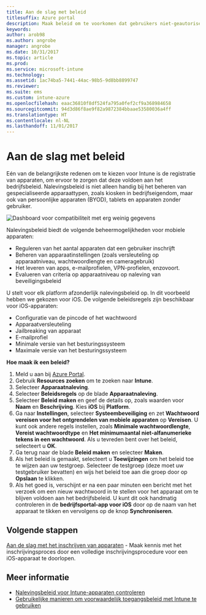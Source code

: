 ```yaml
---
title: Aan de slag met beleid
titlesuffix: Azure portal
description: Maak beleid om te voorkomen dat gebruikers niet-geautoriseerde activiteiten uitvoeren met hun apparaten.
keywords: 
author: arob98
ms.author: angrobe
manager: angrobe
ms.date: 10/31/2017
ms.topic: article
ms.prod: 
ms.service: microsoft-intune
ms.technology: 
ms.assetid: 1ac74ba5-7441-44ac-98b5-9d8bb8899747
ms.reviewer: 
ms.suite: ems
ms.custom: intune-azure
ms.openlocfilehash: eaac36810f8df524fa795a0fef2cf9a368984658
ms.sourcegitcommit: 94d3d86f8ae9f82a9872384bbaae53580036a4ff
ms.translationtype: HT
ms.contentlocale: nl-NL
ms.lasthandoff: 11/01/2017
---
```

# <a name="get-started-with-policies"></a>Aan de slag met beleid

Eén van de belangrijkste redenen om te kiezen voor Intune is de registratie van apparaten, om ervoor te zorgen dat deze voldoen aan het bedrijfsbeleid. Nalevingsbeleid is niet alleen handig bij het beheren van gespecialiseerde apparaattypen, zoals kiosken in bedrijfseigendom, maar ook van persoonlijke apparaten (BYOD), tablets en apparaten zonder gebruiker.

![Dashboard voor compatibiliteit met erg weinig gegevens](/intune/media/generic-compliance-dashboard.png)

Nalevingsbeleid biedt de volgende beheermogelijkheden voor mobiele apparaten:

* Reguleren van het aantal apparaten dat een gebruiker inschrijft
* Beheren van apparaatinstellingen (zoals versleuteling op apparaatniveau, wachtwoordlengte en cameragebruik)
* Het leveren van apps, e-mailprofielen, VPN-profielen, enzovoort.
* Evalueren van criteria op apparaatniveau op naleving van beveiligingsbeleid

U stelt voor elk platform afzonderlijk nalevingsbeleid op. In dit voorbeeld hebben we gekozen voor iOS. De volgende beleidsregels zijn beschikbaar voor iOS-apparaten:

* Configuratie van de pincode of het wachtwoord
* Apparaatversleuteling
* Jailbreaking van apparaat
* E-mailprofiel
* Minimale versie van het besturingssysteem
* Maximale versie van het besturingssysteem

__Hoe maak ik een beleid?__

1. Meld u aan bij [Azure Portal](https://portal.azure.com).
2. Gebruik **Resources zoeken** om te zoeken naar **Intune**.
3. Selecteer **Apparaatnaleving**.
4. Selecteer **Beleidsregels** op de blade **Apparaatnaleving**.
5. Selecteer **Beleid maken** en geef de details op, zoals waarden voor **Naam** en **Beschrijving**. Kies **iOS** bij **Platform**.
6. Ga naar **Instellingen**, selecteer **Systeembeveiliging** en zet **Wachtwoord vereisen voor het ontgrendelen van mobiele apparaten** op **Vereisen**. U kunt ook andere regels instellen, zoals **Minimale wachtwoordlengte**, **Vereist wachtwoordtype** en **Het minimumaantal niet-alfanumerieke tekens in een wachtwoord**. Als u tevreden bent over het beleid, selecteert u **OK**.
7. Ga terug naar de blade **Beleid maken** en selecteer **Maken**.
8. Als het beleid is gemaakt, selecteert u **Toewijzingen** om het beleid toe te wijzen aan uw testgroep. Selecteer de testgroep (deze moet uw testgebruiker bevatten) en wijs het beleid toe aan die groep door op **Opslaan** te klikken.
9. Als het goed is, verschijnt er na een paar minuten een bericht met het verzoek om een nieuw wachtwoord in te stellen voor het apparaat om te blijven voldoen aan het bedrijfsbeleid. U kunt dit ook handmatig controleren in de **bedrijfsportal-app voor iOS** door op de naam van het apparaat te tikken en vervolgens op de knop **Synchroniseren**.

## <a name="next-steps"></a>Volgende stappen

[Aan de slag met het inschrijven van apparaten](get-started-enroll.md) - Maak kennis met het inschrijvingsproces door een volledige inschrijvingsprocedure voor een iOS-apparaat te doorlopen.

## <a name="learn-more"></a>Meer informatie

* [Nalevingsbeleid voor Intune-apparaten controleren](compliance-policy-monitor.md)
* [Gebruikelijke manieren om voorwaardelijk toegangsbeleid met Intune te gebruiken](conditional-access-intune-common-ways-use.md)
